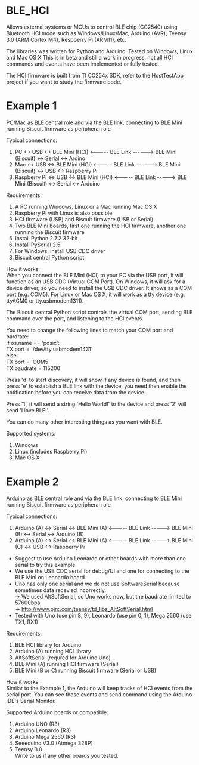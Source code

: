 BLE_HCI
=======

Allows external systems or MCUs to control BLE chip (CC2540) using Bluetooth HCI mode such as Windows/Linux/Mac, Arduino (AVR), Teensy 3.0 (ARM Cortex M4), Respberry Pi (ARM11), etc.

The libraries was written for Python and Arduino. Tested on Windows, Linux and Mac OS X This is in beta and still a work in progress, not all HCI commands and events have been implemented or fully tested.

The HCI firmware is built from TI CC254x SDK, refer to the HostTestApp project if you want to study the firmware code.

Example 1
=========

PC/Mac as BLE central role and via the BLE link, connecting to BLE Mini running Biscuit firmware as peripheral role

Typical connections:<br/>
1. PC <-> USB <-> BLE Mini (HCI) <----- BLE Link ------> BLE Mini (Biscuit) <-> Serial <-> Ardino<br/>
2. Mac <-> USB <-> BLE Mini (HCI) <----- BLE Link ------> BLE Mini (Biscuit) <-> USB <-> Raspberry Pi<br/>
3. Raspberry Pi <-> USB <-> BLE Mini (HCI) <----- BLE Link -----> BLE Mini (Biscuit) <-> Serial <-> Arduino

Requirements:<br/>
1. A PC running Windows, Linux or a Mac running Mac OS X<br/>
2. Raspberry Pi with Linux is also possible<br/>
3. HCI firmware (USB) and Biscuit firmware (USB or Serial)<br/>
4. Two BLE Mini boards, first one running the HCI firmware, another one running the Biscuit firmware<br/>
5. Install Python 2.7.2 32-bit<br/>
6. Install PySerial 2.5<br/>
7. For Windows, install USB CDC driver<br/> 
8. Biscuit central Python script

How it works:<br/>
When you connect the BLE Mini (HCI) to your PC via the USB port, it will function as an USB CDC (Virtual COM Port). On Windows, it will ask for a device driver, so you need to install the USB CDC driver. It shows as a COM port (e.g. COM5). For Linux or Mac OS X, it will work as a tty device (e.g. ttyACM0 or tty.usbmodem1311).<br/>

The Biscuit central Python script controls the virtual COM port, sending BLE command over the port, and listening to the HCI events.<br/>

You need to change the following lines to match your COM port and bardrate:<br/>
if os.name == 'posix':<br/>
  TX.port = '/dev/tty.usbmodem1431'<br/>
else:<br/>
  TX.port = 'COM5'<br/>
TX.baudrate = 115200<br/>

Press 'd' to start discovery, it will show if any device is found, and then press 'e' to establish a BLE link with the device, you need then enable the notification before you can receive data from the device.

Press '1', it will send a string 'Hello World!' to the device and press '2' will send 'I love BLE!'.

You can do many other interesting things as you want with BLE.

Supported systems:<br/>
1. Windows<br/>
2. Linux (includes Raspberry Pi)<br/>
3. Mac OS X<br/>

Example 2
=========

Arduino as BLE central role and via the BLE link, connecting to BLE Mini running Biscuit firmware as peripheral role

Typical connections:<br/>
1. Arduino (A) <-> Serial <-> BLE Mini (A) <----- BLE Link -----> BLE Mini (B) <-> Serial <-> Arduino (B)<br/>
2. Arduino (A) <-> Serial <-> BLE Mini (A) <----- BLE Link -----> BLE Mini (C) <-> USB <-> Raspberry Pi

* Suggest to use Arduino Leonardo or other boards with more than one serial to try this example.
* We use the USB CDC serial for debug/UI and one for connecting to the BLE Mini on Leonardo board.
* Uno has only one serial and we do not use SoftwareSerial because sometimes data recevied incorrectly.<br/>
  -> We used AltSoftSerial, so Uno works now, but the baudrate limited to 57600bps.<br/>
  -> http://www.pjrc.com/teensy/td_libs_AltSoftSerial.html<br/>
* Tested with Uno (use pin 8, 9), Leonardo (use pin 0, 1), Mega 2560 (use TX1, RX1)

Requirements:<br/>
1. BLE HCI library for Arduino<br/>
2. Arduino (A) running HCI library<br/>
3. AltSoftSerial (requred for Arduino Uno)<br/>
4. BLE Mini (A) running HCI firmware (Serial)<br/>
5. BLE Mini (B or C) running Biscuit firmware (Serial or USB)

How it works:<br/>
Similar to the Example 1, the Arduino will keep tracks of HCI events from the serial port. You can see those events and send command using the Arduino IDE's Serial Monitor.

Supported Arduino boards or compatible:
1. Arduino UNO (R3)<br/>
2. Arduino Leonardo (R3)<br/>
3. Arduino Mega 2560 (R3)<br/>
4. Seeeduino V3.0 (Atmega 328P)<br/>
3. Teensy 3.0<br/>
Write to us if any other boards you tested.<br/>
